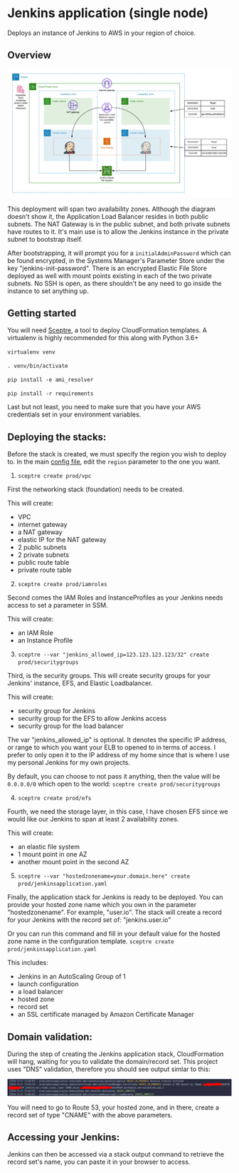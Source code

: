 # Jenkins application (single node)

Deploys an instance of Jenkins to AWS in your region of choice.

## Overview
![Overview](https://github.com/esn89/cfn-jenkins/blob/master/images/highleveldesign.png "Overview")

This deployment will span two availability zones.  Although the diagram doesn't show it, the Application Load Balancer resides in both public subnets.
The NAT Gateway is in the public subnet, and both private subnets have routes to it.  It's main use is to allow the Jenkins instance in the private subnet
to bootstrap itself.

After bootstrapping, it will prompt you for a `initialAdminPassword` which can be found encrypted, in the Systems Manager's Parameter Store under the key "jenkins-init-password".
There is an encrypted Elastic File Store deployed as well with mount points existing in each of the two private subnets.
No SSH is open, as there shouldn't be any need to go inside the instance to set anything up.

## Getting started

You will need [Sceptre](https://github.com/Sceptre/sceptre), a tool to deploy CloudFormation templates.  A virtualenv is highly recommended for this along with Python 3.6+

`virtualenv venv`

`. venv/bin/activate`

`pip install -e ami_resolver`

`pip install -r requirements`

Last but not least, you need to make sure that you have your AWS credentials set in your environment variables.

## Deploying the stacks:

Before the stack is created, we must specify the region you wish to deploy to.
In the main [config file](config/config.yaml), edit the `region` parameter to the one you want.

1. `sceptre create prod/vpc`

  First the networking stack (foundation) needs to be created.

  This will create:
  - VPC
  - internet gateway
  - a NAT gateway
  - elastic IP for the NAT gateway
  - 2 public subnets
  - 2 private subnets
  - public route table
  - private route table


2. `sceptre create prod/iamroles`

  Second comes the IAM Roles and InstanceProfiles as your Jenkins needs access to
  set a parameter in SSM.

  This will create:
  - an IAM Role
  - an Instance Profile


3. `sceptre --var "jenkins_allowed_ip=123.123.123.123/32" create prod/securitygroups`

  Third, is the security groups.  This will create security groups for your Jenkins' instance, EFS, and Elastic Loadbalancer.

  This will create:
  - security group for Jenkins
  - security group for the EFS to allow Jenkins access
  - security group for the load balancer


  The var "jenkins_allowed_ip" is optional.  It denotes the specific IP address, or range to which you want
  your ELB to opened to in terms of access.  I prefer to only open it to the IP address of my home since that
  is where I use my personal Jenkins for my own projects.

  By default, you can choose to not pass it anything, then the value will be `0.0.0.0/0` which open to the world:
  `sceptre create prod/securitygroups`


4. `sceptre create prod/efs`

  Fourth, we need the storage layer, in this case, I have chosen EFS since we would like our Jenkins to span at least 2 availability zones.

  This will create:
  - an elastic file system
  - 1 mount point in one AZ
  - another mount point in the second AZ


5.  `sceptre --var "hostedzonename=your.domain.here" create prod/jenkinsapplication.yaml`

  Finally, the application stack for Jenkins is ready to be deployed.
  You can provide your hosted zone name which you own in the parameter "hostedzonename".
  For example, "user.io".  The stack will create a record for your Jenkins with the record set of: "jenkins.user.io"

  Or you can run this command and fill in your default value for the hosted zone name in the configuration template.
  `sceptre create prod/jenkinsapplication.yaml`

  This includes:

  - Jenkins in an AutoScaling Group of 1
  - launch configuration
  - a load balancer
  - hosted zone
  - record set
  - an SSL certificate managed by Amazon Certificate Manager


## Domain validation:

During the step of creating the Jenkins application stack, CloudFormation will hang, waiting for you to validate the domain/record set.
This project uses "DNS" validation, therefore you should see output simlar to this:

![DNS Validation](https://github.com/esn89/cfn-jenkins/blob/master/images/dnsvalidation.png "DNS Validation")

You will need to go to Route 53, your hosted zone, and in there, create a record set of type "CNAME" with the above parameters.



## Accessing your Jenkins:

Jenkins can then be accessed via a stack output command to retrieve the record set's name, you can paste it in your browser to access.
